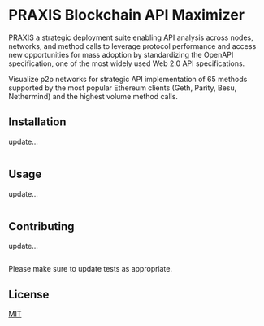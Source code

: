 # PRAXIS Blockchain API Maximizer

PRAXIS a strategic deployment suite enabling API analysis across nodes, networks, and method calls to leverage protocol performance and access new opportunities for mass adoption by standardizing the OpenAPI specification, one of the most widely used Web 2.0 API specifications. 

Visualize p2p networks for strategic API implementation of 65 methods supported by the most popular Ethereum clients (Geth, Parity, Besu, Nethermind) and the highest volume method calls.
 

## Installation

update...

```cmd
```

## Usage

update...

```cmd
``````

## Contributing

update...

```cmd
```
Please make sure to update tests as appropriate.

## License
[MIT](https://choosealicense.com/licenses/mit/)
